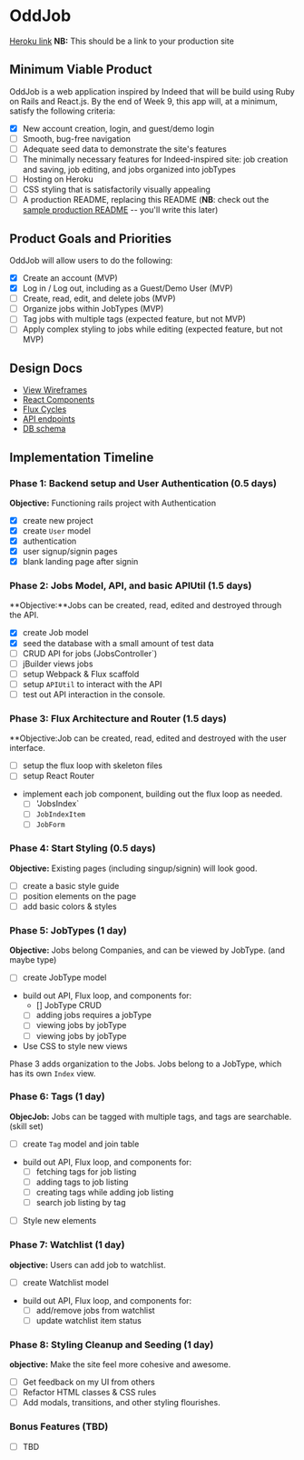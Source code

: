 # OddJob

[Heroku link][heroku] **NB:** This should be a link to your production site

[heroku]: https://oddjobappacademy.herokuapp.com

## Minimum Viable Product
OddJob is a web application inspired by Indeed that will be build using Ruby on Rails and React.js.  By the end of Week 9, this app will, at a minimum, satisfy the following criteria:

- [X] New account creation, login, and guest/demo login
- [ ] Smooth, bug-free navigation
- [ ] Adequate seed data to demonstrate the site's features
- [ ] The minimally necessary features for Indeed-inspired site: job creation and saving, job editing, and jobs organized into jobTypes
- [ ] Hosting on Heroku
- [ ] CSS styling that is satisfactorily visually appealing
- [ ] A production README, replacing this README (**NB**: check out the [sample production README](https://github.com/appacademy/sample-project-proposal/blob/master/docs/production_readme.md) -- you'll write this later)

## Product Goals and Priorities
OddJob will allow users to do the following:

<!-- This is a Markdown checklist. Use it to keep track of your
progress. Put an x between the brackets for a checkmark: [x] -->

- [X] Create an account (MVP)
- [X] Log in / Log out, including as a Guest/Demo User (MVP)
- [ ] Create, read, edit, and delete jobs (MVP)
- [ ] Organize jobs within JobTypes (MVP)
- [ ] Tag jobs with multiple tags (expected feature, but not MVP)
- [ ] Apply complex styling to jobs while editing (expected feature, but not MVP)

## Design Docs
* [View Wireframes][views]
* [React Components][components]
* [Flux Cycles][flux-cycles]
* [API endpoints][api-endpoints]
* [DB schema][schema]

[views]: ./docs/views.md
[components]: ./docs/components.md
[flux-cycles]: ./docs/flux-cycles.md
[api-endpoints]: ./docs/api-endpoints.md
[schema]: ./docs/schema.md

## Implementation Timeline

### Phase 1: Backend setup and User Authentication (0.5 days)

**Objective:** Functioning rails project with Authentication

- [X] create new project
- [X] create `User` model
- [X] authentication
- [X] user signup/signin pages
- [X] blank landing page after signin

### Phase 2: Jobs Model, API, and basic APIUtil (1.5 days)

**Objective:**Jobs can be created, read, edited and destroyed through
the API.

- [X] create Job model
- [X] seed the database with a small amount of test data
- [ ] CRUD API for jobs (JobsController`)
- [ ] jBuilder views jobs
- [ ] setup Webpack & Flux scaffold
- [ ] setup `APIUtil` to interact with the API
- [ ] test out API interaction in the console.

### Phase 3: Flux Architecture and Router (1.5 days)

**Objective:Job can be created, read, edited and destroyed with the
user interface.

- [ ] setup the flux loop with skeleton files
- [ ] setup React Router
- implement each job component, building out the flux loop as needed.
  - [ ] 'JobsIndex`
  - [ ] `JobIndexItem`
  - [ ] `JobForm`

### Phase 4: Start Styling (0.5 days)

**Objective:** Existing pages (including singup/signin) will look good.

- [ ] create a basic style guide
- [ ] position elements on the page
- [ ] add basic colors & styles

### Phase 5: JobTypes (1 day)

**Objective:** Jobs belong Companies, and can be viewed by JobType. (and maybe type)

- [ ] create JobType model
- build out API, Flux loop, and components for:
  - [] JobType CRUD
  - [ ] adding jobs requires a jobType
  - [ ] viewing jobs by jobType
  - [ ] viewing jobs by jobType
- Use CSS to style new views

Phase 3 adds organization to the Jobs. Jobs belong to a JobType,
which has its own `Index` view.

### Phase 6: Tags (1 day)

**ObjecJob:** Jobs can be tagged with multiple tags, and tags are searchable.(skill set)

- [ ] create `Tag` model and join table
- build out API, Flux loop, and components for:
  - [ ] fetching tags for job listing
  - [ ] adding tags to job listing
  - [ ] creating tags while adding job listing
  - [ ] search job listing by tag
- [ ] Style new elements

### Phase 7: Watchlist (1 day)

**objective:** Users can add job to watchlist.

- [ ] create Watchlist model
- build out API, Flux loop, and components for:
  - [ ] add/remove jobs from watchlist
  - [ ] update watchlist item status

### Phase 8: Styling Cleanup and Seeding (1 day)

**objective:** Make the site feel more cohesive and awesome.

- [ ] Get feedback on my UI from others
- [ ] Refactor HTML classes & CSS rules
- [ ] Add modals, transitions, and other styling flourishes.

### Bonus Features (TBD)
- [ ] TBD

[phase-one]: ./docs/phases/phase1.md
[phase-two]: ./docs/phases/phase2.md
[phase-three]: ./docs/phases/phase3.md
[phase-four]: ./docs/phases/phase4.md
[phase-five]: ./docs/phases/phase5.md
